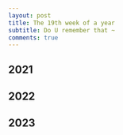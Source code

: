 ```yaml
---
layout: post
title: The 19th week of a year
subtitle: Do U remember that ~
comments: true
---
```





## 2021


## 2022


## 2023




